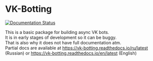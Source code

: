 # VK-Botting

[![Documentation Status](https://readthedocs.org/projects/vk-botting/badge/?version=latest)](https://vk-botting.readthedocs.io/en/latest/?badge=latest)

This is a basic package for building async VK bots.<br>
It is in early stages of development so it can be buggy.<br>
That is also why it does not have full documentation atm.<br>
Partial docs are available at https://vk-botting.readthedocs.io/ru/latest (Russian) or https://vk-botting.readthedocs.io/en/latest (English)
